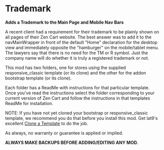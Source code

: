 # Trademark
**Adds a Trademark to the Main Page and Mobile Nav Bars**

A recent client had a requirement for their trademark to be plainly shown on all pages of their Zen Cart website. The best answer was to add it to the navMainWrapper in front of the default "Home" declaration for the desktop view and immediately opposite the "hamburger" on the mobile/tablet menu.  The lawyers say that there is no need for the TM or R symbol.  Just the company name will do whether it is truly a registered trademark or not.

This mod has two folders, one for stores using the supplied responsive_classic template (or its clone) and the other for the addon bootstrap template (or its clone).

Each folder has a ReadMe with instructions for that particular template.  Once you've read the instructions select the folder corresponding to your current version of Zen Cart and follow the instructions in that templates ReadMe for installation.

NOTE:  If you have not yet cloned your bootstrap or responsive_classic template, we recommend you do that before you install this mod.  Get lat9's excellent [Clone a Template](https://www.zen-cart.com/downloads.php?do=file&id=2087) to do the job.

As always, no warranty or guarantee is applied or implied.

**ALWAYS MAKE BACKUPS BEFORE ADDING/EDITING ANY MOD.**
